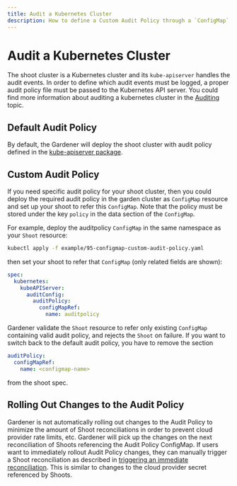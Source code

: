 ```yaml
---
title: Audit a Kubernetes Cluster
description: How to define a Custom Audit Policy through a `ConfigMap` and reference it in the shoot spec
---
```


# Audit a Kubernetes Cluster

The shoot cluster is a Kubernetes cluster and its `kube-apiserver` handles the audit events. In order to define which audit events must be logged, a proper audit policy file must be passed to the Kubernetes API server. You could find more information about auditing a kubernetes cluster in the [Auditing](https://kubernetes.io/docs/tasks/debug-application-cluster/audit/) topic.

## Default Audit Policy

By default, the Gardener will deploy the shoot cluster with audit policy defined in the [kube-apiserver package](../../pkg/component/kubernetes/apiserver/secrets.go).

## Custom Audit Policy

If you need specific audit policy for your shoot cluster, then you could deploy the required audit policy in the garden cluster as `ConfigMap` resource and set up your shoot to refer this `ConfigMap`. Note that the policy must be stored under the key `policy` in the data section of the `ConfigMap`.

For example, deploy the auditpolicy `ConfigMap` in the same namespace as your `Shoot` resource:

```bash
kubectl apply -f example/95-configmap-custom-audit-policy.yaml
```

then set your shoot to refer that `ConfigMap` (only related fields are shown):

```yaml
spec:
  kubernetes:
    kubeAPIServer:
      auditConfig:
        auditPolicy:
          configMapRef:
            name: auditpolicy
```

Gardener validate the `Shoot` resource to refer only existing `ConfigMap` containing valid audit policy, and rejects the `Shoot` on failure.
If you want to switch back to the default audit policy, you have to remove the section

```yaml
auditPolicy:
  configMapRef:
    name: <configmap-name>
```

from the shoot spec.

## Rolling Out Changes to the Audit Policy

Gardener is not automatically rolling out changes to the Audit Policy to minimize the amount of Shoot reconciliations in order to prevent cloud provider rate limits, etc.
Gardener will pick up the changes on the next reconciliation of Shoots referencing the Audit Policy ConfigMap.
If users want to immediately rollout Audit Policy changes, they can manually trigger a Shoot reconciliation as described in [triggering an immediate reconciliation](shoot_operations.md#immediate-reconciliation).
This is similar to changes to the cloud provider secret referenced by Shoots.
